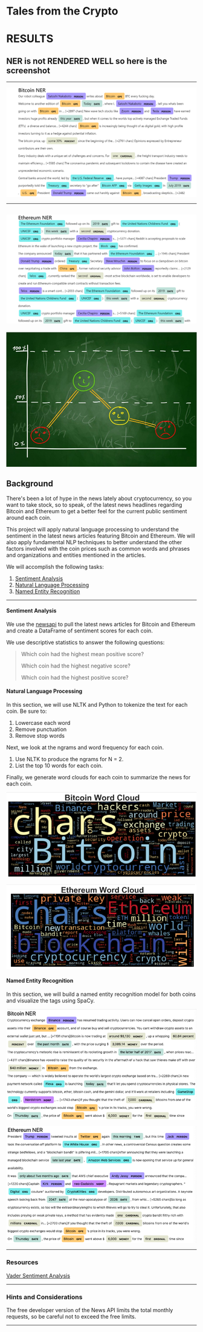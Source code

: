 # Tales from the Crypto

# RESULTS 

## NER is not RENDERED WELL so here is the screenshot
---
![BITCOIN NER](Images/BitCoinNER.png)

---

![ETHEREUM NER](Images/EthereumNER.png)
---

![Stock Sentiment](Images/sentimental.jpeg)

## Background

There's been a lot of hype in the news lately about cryptocurrency, so you want to take stock, so to speak, of the latest news headlines regarding Bitcoin and Ethereum to get a better feel for the current public sentiment around each coin.

This project will apply natural language processing to understand the sentiment in the latest news articles featuring Bitcoin and Ethereum. We will also apply fundamental NLP techniques to better understand the other factors involved with the coin prices such as common words and phrases and organizations and entities mentioned in the articles.

We will accomplish the following tasks:

1. [Sentiment Analysis](#Sentiment-Analysis)
2. [Natural Language Processing](#Natural-Language-Processing)
3. [Named Entity Recognition](#Named-Entity-Recognition)

- - -


#### Sentiment Analysis

We use the [newsapi](https://newsapi.org/) to pull the latest news articles for Bitcoin and Ethereum and create a DataFrame of sentiment scores for each coin.

We use descriptive statistics to answer the following questions:

> Which coin had the highest mean positive score?
>
> Which coin had the highest negative score?
>
> Which coin had the highest positive score?

#### Natural Language Processing

In this section, we will use NLTK and Python to tokenize the text for each coin. Be sure to:

1. Lowercase each word
2. Remove punctuation
3. Remove stop words

Next, we look at the ngrams and word frequency for each coin.

1. Use NLTK to produce the ngrams for N = 2.
2. List the top 10 words for each coin.

Finally, we generate word clouds for each coin to summarize the news for each coin.

![btc-word-cloud.png](Images/btc-word-cloud.png)

![eth-word-cloud.png](Images/eth-word-cloud.png)



#### Named Entity Recognition

In this section, we will build a named entity recognition model for both coins and visualize the tags using SpaCy.

![btc-ner.png](Images/btc-ner.png)

![eth-ner.png](Images/eth-ner.png)

- - -

### Resources

[Vader Sentiment Analysis](http://www.nltk.org/howto/sentiment.html)

- - -

### Hints and Considerations

The free developer version of the News API limits the total monthly requests, so be careful not to exceed the free limits.

- - -

